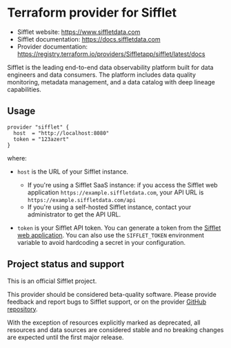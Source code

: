 # Terraform provider for Sifflet

* Sifflet website: https://www.siffletdata.com
* Sifflet documentation: https://docs.siffletdata.com
* Provider documentation: https://registry.terraform.io/providers/Siffletapp/sifflet/latest/docs

Sifflet is the leading end-to-end data observability platform built for data engineers and data consumers. The platform includes data quality monitoring, metadata management, and a data catalog with deep lineage capabilities.

## Usage

```hcl
provider "sifflet" {
  host  = "http://localhost:8080"
  token = "123azert"
}
```

where:

* `host` is the URL of your Sifflet instance.
    - If you're using a Sifflet SaaS instance: if you access the Sifflet web application `https://example.siffletdata.com`, your API URL is `https://example.siffletdata.com/api`
    - If you're using a self-hosted Sifflet instance, contact your administrator to get the API URL.

* `token` is your Sifflet API token. You can generate a token from the [Sifflet web application](https://docs.siffletdata.com/docs/access-tokens). You can also use the `SIFFLET_TOKEN` environment variable to avoid hardcoding a secret in your configuration.

## Project status and support

This is an official Sifflet project.

This provider should be considered beta-quality software. Please provide feedback and report bugs to Sifflet support, or on the provider [GitHub repository](https://github.com/siffletdata/terraform-provider-sifflet).

With the exception of resources explicitly marked as deprecated, all resources and data sources are considered stable and no breaking changes are expected until the first major release.
